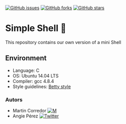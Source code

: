 [![GitHub issues](https://img.shields.io/github/issues/xioperez01/simple_shell)](https://github.com/xioperez01/simple_shell/issues)
[![GitHub forks](https://img.shields.io/github/forks/xioperez01/simple_shell?color=orange)](https://github.com/xioperez01/simple_shell/network)
[![GitHub stars](https://img.shields.io/github/stars/xioperez01/simple_shell?color=blueviolet)](https://github.com/xioperez01/simple_shell/stargazers)
# Simple Shell :shell: #
This repository contains our own version of a mini Shell
## Environment ##
* Language: C
* OS: Ubuntu 14.04 LTS
* Compiler: gcc 4.8.4
* Style guidelines: [Betty style](https://github.com/holbertonschool/Betty/wiki)
### Autors ##
* Martin Corredor [![M](https://upload.wikimedia.org/wikipedia/fr/thumb/c/c8/Twitter_Bird.svg/30px-Twitter_Bird.svg.png)](https://twitter.com/Richi_Corredor)
* Angie Pérez [![Twitter](https://img.shields.io/twitter/url?style=social&url=https%3A%2F%2Ftwitter.com%2Fxiommyperez)](https://twitter.com/intent/tweet?text=Wow:&url=https%3A%2F%2Fgithub.com%2Fxioperez01%2Fsimple_shell)

